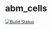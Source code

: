 # abm_cells

[![Build Status](https://github.com/allan-beveridge/abm_cells.jl/actions/workflows/CI.yml/badge.svg?branch=main)](https://github.com/allan-beveridge/abm_cells.jl/actions/workflows/CI.yml?query=branch%3Amain)
